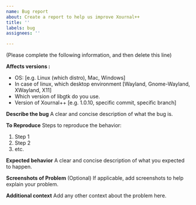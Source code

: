 ```yaml
---
name: Bug report
about: Create a report to help us improve Xournal++
title: ''
labels: bug
assignees: ''

---
```


(Please complete the following information, and then delete this line)

**Affects versions :**
 - OS: [e.g. Linux (which distro), Mac, Windows]
 - In case of linux, which desktop environment [Wayland, Gnome-Wayland, XWayland, X11]
 - Which version of libgtk do you use.
 - Version of Xournal++ [e.g. 1.0.10, specific commit, specific branch]

**Describe the bug**
A clear and concise description of what the bug is.

**To Reproduce**
Steps to reproduce the behavior:
1. Step 1
2. Step 2
3. etc.

**Expected behavior**
A clear and concise description of what you expected to happen.

**Screenshots of Problem**
(Optional) If applicable, add screenshots to help explain your problem.

**Additional context**
Add any other context about the problem here.
